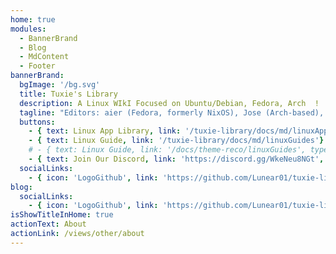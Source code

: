 ```yaml
---
home: true
modules:
  - BannerBrand
  - Blog
  - MdContent
  - Footer
bannerBrand:
  bgImage: '/bg.svg'
  title: Tuxie's Library
  description: A Linux WIkI Focused on Ubuntu/Debian, Fedora, Arch  !
  tagline: "Editors: aier (Fedora, formerly NixOS), Jose (Arch-based), Lunear (Arch)."
  buttons:
    - { text: Linux App Library, link: '/tuxie-library/docs/md/linuxAppsLibrary' }
    - { text: Linux Guide, link: '/tuxie-library/docs/md/linuxGuides'}
    # - { text: Linux Guide, link: '/docs/theme-reco/linuxGuides', type: 'plain' }
    - { text: Join Our Discord, link: 'https://discord.gg/WkeNeu8NGt', type: 'plain' }
  socialLinks:
    - { icon: 'LogoGithub', link: 'https://github.com/Lunear01/tuxie-library/tree/gh-pages' }
blog:
  socialLinks:
    - { icon: 'LogoGithub', link: 'https://github.com/Lunear01/tuxie-library/tree/gh-pages' }
isShowTitleInHome: true
actionText: About
actionLink: /views/other/about
---
```


<!-- ## 快速开始

**npx**

```bash
# 初始化，并选择 2.x
npx @vuepress-reco/theme-cli init
```

**npm**

```bash
# 初始化，并选择 2.x
npm install @vuepress-reco/theme-cli@1.0.7 -g
theme-cli init
```

**yarn**

```bash
# 初始化，并选择 2.x
yarn global add @vuepress-reco/theme-cli@1.0.7
theme-cli init
``` -->